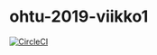 # ohtu-2019-viikko1

[![CircleCI](https://circleci.com/gh/jkukko/ohtu-2019-viikko1.svg?style=svg)](https://circleci.com/gh/jkukko/ohtu-2019-viikko1)
